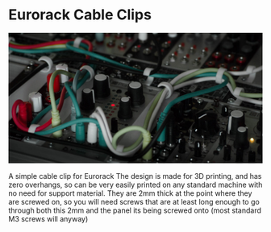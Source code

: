 # Eurorack Cable Clips

![image of clips in rack](eurorack-cable-clips-image.jpg)

 A simple cable clip for Eurorack
The design is made for 3D printing, and has zero overhangs, so can be very easily printed on any standard machine with no need for support material. They are 2mm thick at the point where they are screwed on, so you will need screws that are at least long enough to go through both this 2mm and the panel its being screwed onto (most standard M3 screws will anyway)
